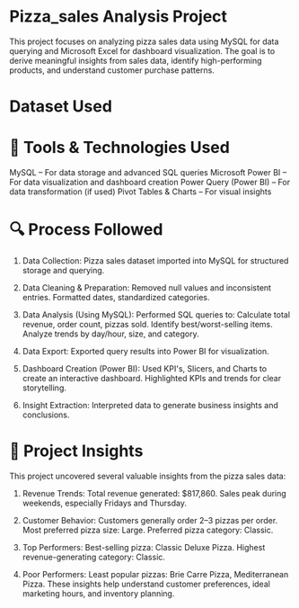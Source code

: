 # Pizza_sales Analysis Project

This project focuses on analyzing pizza sales data using MySQL for data querying and Microsoft Excel for dashboard visualization. The goal is to derive meaningful insights from sales data, identify high-performing products, and understand customer purchase patterns.

# Dataset Used 


# 🧰 Tools & Technologies Used

MySQL – For data storage and advanced SQL queries
Microsoft Power BI – For data visualization and dashboard creation
Power Query (Power BI) – For data transformation (if used)
Pivot Tables & Charts – For visual insights

# 🔍 Process Followed
1) Data Collection:
Pizza sales dataset imported into MySQL for structured storage and querying.

3) Data Cleaning & Preparation:
Removed null values and inconsistent entries.
Formatted dates, standardized categories.

3) Data Analysis (Using MySQL):
Performed SQL queries to:
Calculate total revenue, order count, pizzas sold.
Identify best/worst-selling items.
Analyze trends by day/hour, size, and category.

5) Data Export:
Exported query results into Power BI for visualization.

6) Dashboard Creation (Power BI):
Used KPI's, Slicers, and Charts to create an interactive dashboard.
Highlighted KPIs and trends for clear storytelling.

7) Insight Extraction:
Interpreted data to generate business insights and conclusions.

# 🧠 Project Insights
This project uncovered several valuable insights from the pizza sales data:

1) Revenue Trends:
Total revenue generated: $817,860.
Sales peak during weekends, especially Fridays and Thursday.

2) Customer Behavior:
Customers generally order 2–3 pizzas per order.
Most preferred pizza size: Large.
Preferred pizza category: Classic.

3) Top Performers:
Best-selling pizza: Classic Deluxe Pizza.
Highest revenue-generating category: Classic.

4) Poor Performers:
Least popular pizzas: Brie Carre Pizza, Mediterranean Pizza.
These insights help understand customer preferences, ideal marketing hours, and inventory planning.
